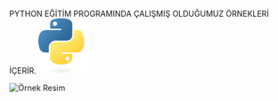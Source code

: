PYTHON EĞİTİM PROGRAMINDA ÇALIŞMIŞ OLDUĞUMUZ ÖRNEKLERİ İÇERİR.
<img height="100px" src="python1.png" alt="Örnek Resim"/>

<img  width="300" src="https://assets-v2.lottiefiles.com/a/62e02bc6-116f-11ee-aeb0-077c335b3c67/XpwfUikILP.gif" alt="Örnek Resim"/>

